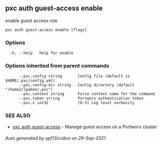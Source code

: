 ## pxc auth guest-access enable

enable guest access role

```
pxc auth guest-access enable [flags]
```

### Options

```
  -h, --help   help for enable
```

### Options inherited from parent commands

```
      --pxc.config string       Config file (default is $HOME/.pxc/config.yml)
      --pxc.config-dir string   Config directory (default "/home2/lpabon/.pxc")
      --pxc.context string      Force context name for the command
      --pxc.token string        Portworx authentication token
      --pxc.v int32             [0-3] Log level verbosity
```

### SEE ALSO

* [pxc auth guest-access](pxc_auth_guest-access.md)	 - Manage guest access on a Portworx cluster

###### Auto generated by spf13/cobra on 29-Sep-2021
